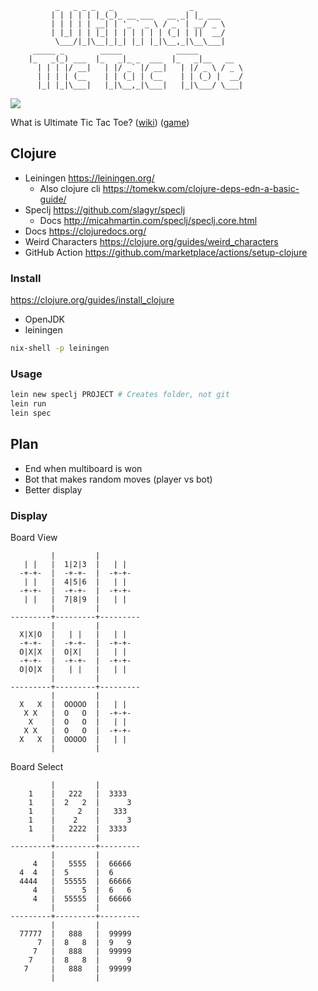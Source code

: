 ```
          _   _ _ _   _                 _                
         | | | | | |_(_)_ __ ___   __ _| |_ ___          
         | | | | | __| | '_ ` _ \ / _` | __/ _ \         
         | |_| | | |_| | | | | | | (_| | ||  __/         
          \___/|_|\__|_|_| |_| |_|\__,_|\__\___|         
     _____ _        _____            _____               
    |_   _(_) ___  |_   _|_ _  ___  |_   _|__   __       
      | | | |/ __|   | |/ _` |/ __|   | |/ _ \ / _ \     
      | | | | (__    | | (_| | (__    | | (_) |  __/     
      |_| |_|\___|   |_|\__,_|\___|   |_|\___/ \___|     
```

<a href="https://github.com/NonlinearFruit/ultimate-tic-tac-toe/actions"><img src="https://img.shields.io/github/actions/workflow/status/nonlinearfruit/ultimate-tic-tac-toe/ci.yml"></a>

What is Ultimate Tic Tac Toe? ([wiki](https://en.wikipedia.org/wiki/Ultimate_tic-tac-toe)) ([game](https://michaelxing.com/UltimateTTT/v3/))

## Clojure

- Leiningen <https://leiningen.org/>
    - Also clojure cli <https://tomekw.com/clojure-deps-edn-a-basic-guide/>
- Speclj <https://github.com/slagyr/speclj>
    - Docs <http://micahmartin.com/speclj/speclj.core.html>
- Docs <https://clojuredocs.org/>
- Weird Characters <https://clojure.org/guides/weird_characters>
- GitHub Action <https://github.com/marketplace/actions/setup-clojure>

### Install

<https://clojure.org/guides/install_clojure>

- OpenJDK
- leiningen

```sh
nix-shell -p leiningen
```

### Usage

```sh
lein new speclj PROJECT # Creates folder, not git
lein run
lein spec
```

## Plan

- End when multiboard is won
- Bot that makes random moves (player vs bot)
- Better display

### Display

Board View

```
         |         |         
   | |   |  1|2|3  |   | |   
  -+-+-  |  -+-+-  |  -+-+-  
   | |   |  4|5|6  |   | |   
  -+-+-  |  -+-+-  |  -+-+-  
   | |   |  7|8|9  |   | |   
         |         |         
---------+---------+---------
         |         |         
  X|X|O  |   | |   |   | |   
  -+-+-  |  -+-+-  |  -+-+-  
  O|X|X  |  O|X|   |   | |   
  -+-+-  |  -+-+-  |  -+-+-  
  O|O|X  |   | |   |   | |   
         |         |         
---------+---------+---------
         |         |         
  X   X  |  OOOOO  |   | |   
   X X   |  O   O  |  -+-+-  
    X    |  O   O  |   | |   
   X X   |  O   O  |  -+-+-  
  X   X  |  OOOOO  |   | |   
         |         |         
```

Board Select
```
         |         |         
    1    |   222   |  3333   
    1    |  2   2  |      3  
    1    |     2   |   333   
    1    |    2    |      3  
    1    |   2222  |  3333   
         |         |         
---------+---------+---------
         |         |         
     4   |   5555  |  66666  
  4  4   |  5      |  6      
  4444   |  55555  |  66666  
     4   |      5  |  6   6  
     4   |  55555  |  66666  
         |         |         
---------+---------+---------
         |         |         
  77777  |   888   |  99999  
      7  |  8   8  |  9   9  
     7   |   888   |  99999  
    7    |  8   8  |      9  
   7     |   888   |  99999  
         |         |         
```
